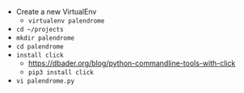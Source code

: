 - Create a new VirtualEnv
	- `virtualenv palendrome`
- `cd ~/projects`
- `mkdir palendrome`
- `cd palendrome`
- `install click`
	- https://dbader.org/blog/python-commandline-tools-with-click
	- `pip3 install click`
- `vi palendrome.py`
